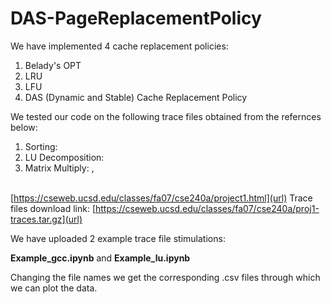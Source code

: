 # DAS-PageReplacementPolicy

We have implemented 4 cache replacement policies:
1. Belady's OPT 
2. LRU
3. LFU
4. DAS (Dynamic and Stable) Cache Replacement Policy

We tested our code on the following trace files obtained from the refernces below:

[](http://www.cs.toronto.edu/~reid/csc150/02f/a2/traces.html)
1. Sorting: [](http://www.cs.toronto.edu/~reid/csc150/02f/a2/sort1)
2. LU Decomposition: [](http://www.cs.toronto.edu/~reid/csc150/02f/a2/lu)
3. Matrix Multiply: [](http://www.cs.toronto.edu/~reid/csc150/02f/a2/mmout), [](http://www.cs.toronto.edu/~reid/csc150/02f/a2/mmout1)

\
[https://cseweb.ucsd.edu/classes/fa07/cse240a/project1.html](url)
Trace files download link: [https://cseweb.ucsd.edu/classes/fa07/cse240a/proj1-traces.tar.gz](url)


We have uploaded 2 example trace file stimulations:

**Example_gcc.ipynb** and **Example_lu.ipynb**

Changing the file names we get the corresponding .csv files through which we can plot the data.
